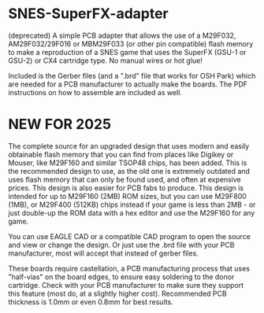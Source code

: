 # SNES-SuperFX-adapter
(deprecated) A simple PCB adapter that allows the use of a M29F032, AM29F032/29F016 or MBM29F033 (or other pin compatible) flash memory to make a reproduction of a SNES game that uses the SuperFX (GSU-1 or GSU-2) or CX4 cartridge type. No manual wires or hot glue!


Included is the Gerber files (and a ".brd" file that works for OSH Park) which are needed for a PCB manufacturer to actually make the boards. The PDF instructions on how to assemble are included as well.

# NEW FOR 2025
The complete source for an upgraded design that uses modern and easily obtainable flash memory that you can find from places like Digikey or Mouser, like M29F160 and similar TSOP48 chips, has been added. This is the recommended design to use, as the old one is extremely outdated and uses flash memory that can only be found used, and often at expensive prices. This design is also easier for PCB fabs to produce. This design is intended for up to M29F160 (2MB) ROM sizes, but you can use M29F800 (1MB), or M29F400 (512KB) chips instead if your game is less than 2MB - or just double-up the ROM data with a hex editor and use the M29F160 for any game.

You can use EAGLE CAD or a compatible CAD program to open the source and view or change the design. Or just use the .brd file with your PCB manufacturer, most will accept that instead of gerber files.


These boards require castellation, a PCB manufacturing process that uses "half-vias" on the board edges, to ensure easy soldering to the donor cartridge. Check with your PCB manufacturer to make sure they support this feature (most do, at a slightly higher cost). Recommended PCB thickness is 1.0mm or even 0.8mm for best results.

